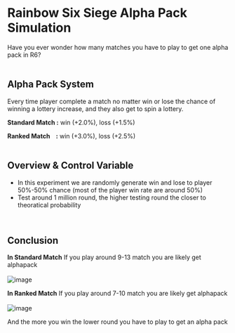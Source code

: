 # Rainbow Six Siege Alpha Pack Simulation
Have you ever wonder how many matches you have to play to get one alpha pack in R6?<br />
<br>


## Alpha Pack System
Every time player complete a match no matter win or lose the chance of winning a lottery increase, and they also get to spin a lottery.<br>

**Standard Match :**
win (+2.0%),
loss (+1.5%)<br />

**Ranked Match &nbsp;&nbsp;&nbsp;:**
win (+3.0%),
loss (+2.5%)<br />
<br>


## Overview & Control Variable
- In this experiment we are randomly generate win and lose to player 50%-50% chance (most of the player win rate are around 50%)
- Test around 1 million round, the higher testing round the closer to theoratical probability
<br>

## Conclusion
**In Standard Match**
If you play around 9-13 match you are likely get alphapack<br><br>
![image](https://github.com/user-attachments/assets/402185bf-6671-44d0-887b-acea1780cc84)<br>

**In Ranked Match**
If you play around 7-10 match you are likely get alphapack<br><br>
![image](https://github.com/user-attachments/assets/7375b82a-9acc-457a-9b34-ac610516cdba)<br>

And the more you win the lower round you have to play to get an alpha pack
